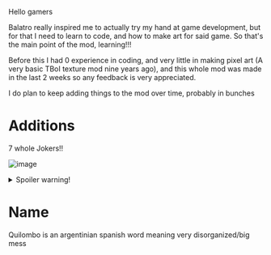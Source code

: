 Hello gamers

Balatro really inspired me to actually try my hand at game development, but for that I need to learn to code, and how to make art for said game. So that's the main point of the mod, learning!!!

Before this I had 0 experience in coding, and very little in making pixel art (A very basic TBoI texture mod nine years ago), and this whole mod was made in the last 2 weeks so any feedback is very appreciated.

I do plan to keep adding things to the mod over time, probably in bunches

# Additions
7 whole Jokers!!

![image](https://github.com/user-attachments/assets/fbe5459a-b628-45d5-999b-5328ec3b06d8)
<details>
    <summary>Spoiler warning!</summary>
  
    Faustian Bargain | This Joker's Xmult is multiplied by X1.5 for every 6 in your full deck. If your hand ever contains three 6s, YOU LOSE 
    Fine Wine        | Food Jokers grow instead of decaying 
    Prosopagnosia    | All face cards count as Kings, Queens and Jacks 
    Golden Idol      | x0.25 Mult, Gains $25 sell value every round 
    World Cutter     | Lowers the level of first played poker hand each round. Lowering the level of a poker hand gives $7 
    Daydreamer       | Every played hand has a 1 in 4 chance to upgrade a random poker hand 
    Sleepy Joker     | Gains a tenth of the chips of every scoring card. Playing cards don't give any chips 
    
</details>

# Name
Quilombo is an argentinian spanish word meaning very disorganized/big mess
